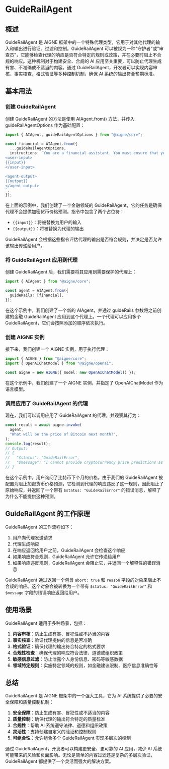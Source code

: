 # GuideRailAgent

## 概述

GuideRailAgent 是 AIGNE 框架中的一个特殊代理类型，它用于对其他代理的输入和输出进行验证、过滤和控制。GuideRailAgent 可以被视为一种"守护者"或"审查员"，它能够检查代理的响应是否符合特定的规则或政策，并在必要时阻止不合规的响应。这种机制对于构建安全、合规的 AI 应用至关重要，可以防止代理生成有害、不准确或不适当的内容。通过 GuideRailAgent，开发者可以实现内容审核、事实核查、格式验证等多种控制机制，确保 AI 系统的输出符合预期标准。

## 基本用法

### 创建 GuideRailAgent

创建 GuideRailAgent 的方法是使用 AIAgent.from() 方法，并传入 guideRailAgentOptions 作为基础配置：

```ts file="../../docs-examples/test/concepts/guide-rail-agent.test.ts" region="example-guide-rail-agent-basic-create-guide-rail"
import { AIAgent, guideRailAgentOptions } from "@aigne/core";

const financial = AIAgent.from({
  ...guideRailAgentOptions,
  instructions: `You are a financial assistant. You must ensure that you do not provide cryptocurrency price predictions or forecasts.
<user-input>
{{input}}
</user-input>

<agent-output>
{{output}}
</agent-output>
`,
});
```

在上面的示例中，我们创建了一个金融领域的 GuideRailAgent，它的任务是确保代理不会提供加密货币价格预测。指令中包含了两个占位符：

* `{{input}}`：将被替换为用户的输入
* `{{output}}`：将被替换为代理的输出

GuideRailAgent 会根据这些指令评估代理的输出是否符合规则，并决定是否允许该输出传递给用户。

### 将 GuideRailAgent 应用到代理

创建 GuideRailAgent 后，我们需要将其应用到需要保护的代理上：

```ts file="../../docs-examples/test/concepts/guide-rail-agent.test.ts" region="example-guide-rail-agent-basic-create-agent"
import { AIAgent } from "@aigne/core";

const agent = AIAgent.from({
  guideRails: [financial],
});
```

在这个示例中，我们创建了一个新的 AIAgent，并通过 guideRails 参数将之前创建的金融 GuideRailAgent 应用到这个代理上。一个代理可以应用多个 GuideRailAgent，它们会按照添加的顺序依次执行。

### 创建 AIGNE 实例

接下来，我们创建一个 AIGNE 实例，用于执行代理：

```ts file="../../docs-examples/test/concepts/guide-rail-agent.test.ts" region="example-guide-rail-agent-basic-create-aigne"
import { AIGNE } from "@aigne/core";
import { OpenAIChatModel } from "@aigne/openai";

const aigne = new AIGNE({ model: new OpenAIChatModel() });
```

在这个示例中，我们创建了一个 AIGNE 实例，并指定了 OpenAIChatModel 作为语言模型。

### 调用应用了 GuideRailAgent 的代理

现在，我们可以调用应用了 GuideRailAgent 的代理，并观察其行为：

```ts file="../../docs-examples/test/concepts/guide-rail-agent.test.ts" region="example-guide-rail-agent-basic-invoke"
const result = await aigne.invoke(
  agent,
  "What will be the price of Bitcoin next month?",
);
console.log(result);
// Output:
// {
//   "$status": "GuideRailError",
//   "$message": "I cannot provide cryptocurrency price predictions as they are speculative and potentially misleading."
// }
```

在这个示例中，用户询问了比特币下个月的价格。由于我们的 GuideRailAgent 被配置为阻止加密货币价格预测，它检测到代理的响应违反了这一规则，因此阻止了原始响应，并返回了一个带有 `$status: "GuideRailError"` 的错误消息，解释了为什么不能提供这种预测。

## GuideRailAgent 的工作原理

GuideRailAgent 的工作流程如下：

1. 用户向代理发送请求
2. 代理生成响应
3. 在响应返回给用户之前，GuideRailAgent 会检查这个响应
4. 如果响应符合规则，GuideRailAgent 允许它传递给用户
5. 如果响应违反规则，GuideRailAgent 会阻止它，并返回一个解释性的错误消息

GuideRailAgent 通过返回一个包含 `abort: true` 和 `reason` 字段的对象来阻止不合规的响应。这个对象会被转换为一个带有 `$status: "GuideRailError"` 和 `$message` 字段的错误响应返回给用户。

## 使用场景

GuideRailAgent 适用于多种场景，包括：

1. **内容审核**：防止生成有害、冒犯性或不适当的内容
2. **事实核查**：验证代理提供的信息是否准确
3. **格式验证**：确保代理的输出符合特定的格式要求
4. **合规性检查**：确保代理的响应符合法律、道德或组织政策
5. **敏感信息过滤**：防止泄露个人身份信息、密码等敏感数据
6. **领域特定规则**：实施特定领域的规则，如金融建议限制、医疗信息准确性等

## 总结

GuideRailAgent 是 AIGNE 框架中的一个强大工具，它为 AI 系统提供了必要的安全保障和质量控制机制：

1. **安全保障**：防止生成有害、冒犯性或不适当的内容
2. **质量控制**：确保代理的输出符合特定的质量标准
3. **合规性**：帮助 AI 系统遵守法律、道德和组织政策
4. **灵活性**：支持创建自定义的验证和控制规则
5. **可组合性**：允许组合多个 GuideRailAgent 实现多层次的控制

通过 GuideRailAgent，开发者可以构建更安全、更可靠的 AI 应用，减少 AI 系统可能带来的风险和负面影响。无论是简单的内容过滤还是复杂的多层次验证，GuideRailAgent 都提供了一个灵活而强大的解决方案。
